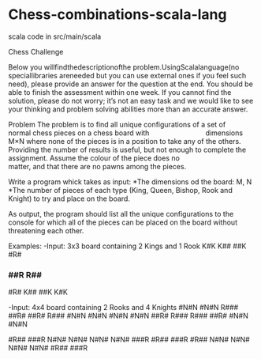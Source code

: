 # Chess-combinations-scala-lang
scala code in src/main/scala

Chess Challenge 

Below you willfindthedescriptionofthe problem.UsingScalalanguage(no speciallibraries areneeded but 
you can use external ones if you feel such need), please provide an answer for the question at the end.
You should be able to finish the assessment within one week. If you cannot find the solution, please do not worry;
it’s not an easy task and we would like to see your thinking and problem solving abilities more than an accurate answer.

Problem
The problem is to find all unique configurations of a set of normal chess pieces on a chess board with                             
dimensions M×N where none of the pieces is in a position to take any of the others. Providing the number of
results is useful, but not enough to complete the assignment. Assume the colour of the piece does no
matter, and that there are no pawns among the pieces. 

Write a program whick takes as input:
*The dimensions od the board: M, N
*The number of pieces of each type (King, Queen, Bishop, Rook and Knight) to try and place on the board.

As output, the program should list all the unique configurations to the console for which all of the pieces can be
placed on the board without threatening each other.

Examples:
-Input: 3x3 board containing 2 Kings and 1 Rook
K#K K## ##K #R#
### ##R R## ###
#R# K## ##K K#K

-Input: 4x4 board containing 2 Rooks and 4 Knights
#N#N #N#N R### ##R#
##R# R### #N#N #N#N
#N#N #N#N ##R# R###
R### ##R# #N#N #N#N

#R## ###R N#N# N#N#
N#N# N#N# ###R #R##
###R #R## N#N# N#N#
N#N# N#N# #R## ###R
